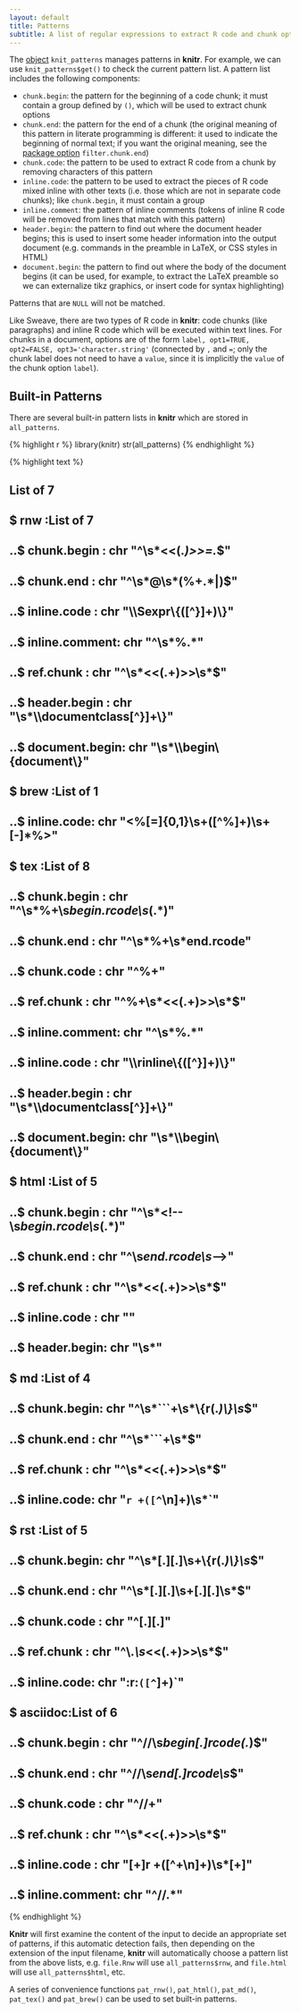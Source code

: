 ```yaml
---
layout: default
title: Patterns
subtitle: A list of regular expressions to extract R code and chunk options from the input document
---
```


The [object](objects) `knit_patterns` manages patterns in **knitr**. For example, we can use `knit_patterns$get()` to check the current pattern list. A pattern list includes the following components:

- `chunk.begin`: the pattern for the beginning of a code chunk; it must contain a group defined by `()`, which will be used to extract chunk options
- `chunk.end`: the pattern for the end of a chunk (the original meaning of this pattern in literate programming is different: it used to indicate the beginning of normal text; if you want the original meaning, see the [package option](/knitr/options) `filter.chunk.end`)
- `chunk.code`: the pattern to be used to extract R code from a chunk by removing characters of this pattern
- `inline.code`: the pattern to be used to extract the pieces of R code mixed inline with other texts (i.e. those which are not in separate code chunks); like `chunk.begin`, it must contain a group 
- `inline.comment`: the pattern of inline comments (tokens of inline R code will be removed from lines that match with this pattern)
- `header.begin`: the pattern to find out where the document header begins; this is used to insert some header information into the output document (e.g. commands in the preamble in LaTeX, or CSS styles in HTML)
- `document.begin`: the pattern to find out where the body of the document begins (it can be used, for example, to extract the LaTeX preamble so we can externalize tikz graphics, or insert code for syntax highlighting)

Patterns that are `NULL` will not be matched.

Like Sweave, there are two types of R code in **knitr**: code chunks (like paragraphs) and inline R code which will be executed within text lines. For chunks in a document, options are of the form `label, opt1=TRUE, opt2=FALSE, opt3='character.string'` (connected by `,` and `=`; only the chunk label does not need to have a `value`, since it is implicitly the `value` of the chunk option `label`).

## Built-in Patterns

There are several built-in pattern lists in **knitr** which are stored in `all_patterns`.

{% highlight r %}
library(knitr)
str(all_patterns)
{% endhighlight %}



{% highlight text %}
## List of 7
##  $ rnw     :List of 7
##   ..$ chunk.begin   : chr "^\\s*<<(.*)>>=.*$"
##   ..$ chunk.end     : chr "^\\s*@\\s*(%+.*|)$"
##   ..$ inline.code   : chr "\\\\Sexpr\\{([^}]+)\\}"
##   ..$ inline.comment: chr "^\\s*%.*"
##   ..$ ref.chunk     : chr "^\\s*<<(.+)>>\\s*$"
##   ..$ header.begin  : chr "\\s*\\\\documentclass[^}]+\\}"
##   ..$ document.begin: chr "\\s*\\\\begin\\{document\\}"
##  $ brew    :List of 1
##   ..$ inline.code: chr "<%[=]{0,1}\\s+([^%]+)\\s+[-]*%>"
##  $ tex     :List of 8
##   ..$ chunk.begin   : chr "^\\s*%+\\s*begin.rcode\\s*(.*)"
##   ..$ chunk.end     : chr "^\\s*%+\\s*end.rcode"
##   ..$ chunk.code    : chr "^%+"
##   ..$ ref.chunk     : chr "^%+\\s*<<(.+)>>\\s*$"
##   ..$ inline.comment: chr "^\\s*%.*"
##   ..$ inline.code   : chr "\\\\rinline\\{([^}]+)\\}"
##   ..$ header.begin  : chr "\\s*\\\\documentclass[^}]+\\}"
##   ..$ document.begin: chr "\\s*\\\\begin\\{document\\}"
##  $ html    :List of 5
##   ..$ chunk.begin : chr "^\\s*<!--\\s*begin.rcode\\s*(.*)"
##   ..$ chunk.end   : chr "^\\s*end.rcode\\s*-->"
##   ..$ ref.chunk   : chr "^\\s*<<(.+)>>\\s*$"
##   ..$ inline.code : chr "<!--\\s*rinline(.+?)-->"
##   ..$ header.begin: chr "\\s*<head>"
##  $ md      :List of 4
##   ..$ chunk.begin: chr "^\\s*```+\\s*\\{r(.*)\\}\\s*$"
##   ..$ chunk.end  : chr "^\\s*```+\\s*$"
##   ..$ ref.chunk  : chr "^\\s*<<(.+)>>\\s*$"
##   ..$ inline.code: chr "`r +([^`\n]+)\\s*`"
##  $ rst     :List of 5
##   ..$ chunk.begin: chr "^\\s*[.][.]\\s+\\{r(.*)\\}\\s*$"
##   ..$ chunk.end  : chr "^\\s*[.][.]\\s+[.][.]\\s*$"
##   ..$ chunk.code : chr "^[.][.]"
##   ..$ ref.chunk  : chr "^\\.*\\s*<<(.+)>>\\s*$"
##   ..$ inline.code: chr ":r:`([^`]+)`"
##  $ asciidoc:List of 6
##   ..$ chunk.begin   : chr "^//\\s*begin[.]rcode(.*)$"
##   ..$ chunk.end     : chr "^//\\s*end[.]rcode\\s*$"
##   ..$ chunk.code    : chr "^//+"
##   ..$ ref.chunk     : chr "^\\s*<<(.+)>>\\s*$"
##   ..$ inline.code   : chr "[+]r +([^+\n]+)\\s*[+]"
##   ..$ inline.comment: chr "^//.*"
{% endhighlight %}

**Knitr** will first examine the content of the input to decide an appropriate set of patterns, if this automatic detection fails, then depending on the extension of the input filename, **knitr** will automatically choose a pattern list from the above lists, e.g. `file.Rnw` will use `all_patterns$rnw`, and `file.html` will use `all_patterns$html`, etc.

A series of convenience functions `pat_rnw()`, `pat_html()`, `pat_md()`, `pat_tex()` and `pat_brew()` can be used to set built-in patterns.

